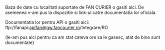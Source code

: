 Baza de date cu localitati suportate de FAN CURIER o gasiti aici. De asemenea v-am pus la dispozitie si link-ul catre documentatia lor oficiala.

Documentatia lor pentru API o gasiti aici:
ftp://fanapi:apifan@gw.fancourier.ro/Integrare/RO

(le-am pus aici pentru ca am stat cateva ore sa le gasesc, atat de bine sunt documentate)
